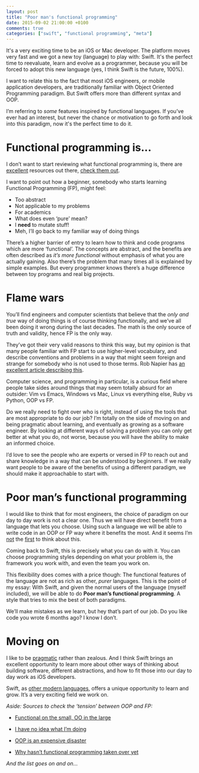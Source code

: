 ```yaml
---
layout: post
title: "Poor man's functional programming"
date: 2015-09-02 21:00:00 +0100
comments: true
categories: ["swift", "functional programming", "meta"]
---
```


It's a very exciting time to be an iOS or Mac developer. The platform moves very fast and we got a new toy (language) to play with: Swift. It's the perfect time to reevaluate, learn and evolve as a programmer, because you will be forced to adopt this new language (yes, I think Swift is the future, 100%).

I want to relate this to the fact that most iOS engineers, or mobile application developers, are traditionally familiar with Object Oriented Programming paradigm. But Swift offers more than different syntax and OOP.

I’m referring to *some* features inspired by functional languages. If you’ve ever had an interest, but never the chance or motivation to go forth and look into this paradigm, now it's the perfect time to do it.

<!-- more -->

# Functional programming is...

I don’t want to start reviewing what functional programming is, there are [excellent](http://harlankellaway.com/blog/2015/08/10/swift-functional-programming-intro/) resources out there, [check them out](https://www.objc.io/books/).

I want to point out how a beginner, somebody who starts learning Functional Programming (FP), might feel:

- Too abstract
- Not applicable to my problems
- For academics
- What does even ‘pure’ mean?
- I **need** to mutate stuff!
- Meh, I’ll go back to my familiar way of doing things

There’s a higher barrier of entry to learn how to think and code programs which are more ‘functional’. The concepts are abstract,  and the benefits are often described as *it’s more functional* without emphasis of what you are actually gaining. Also there’s the problem that many times all is explained by simple examples. But every programmer knows there’s a huge difference between toy programs and real big projects.

# Flame wars

You’ll find engineers and computer scientists that believe that the *only and true* way of doing things is of course thinking functionally, and we’ve all been doing it wrong during the last decades. The math is the only source of truth and validity, hence FP is the only way.

They’ve got their very valid reasons to think this way, but my opinion is that many people familiar with FP start to use higher-level vocabulary, and describe conventions and problems in a way that might seem foreign and strange for somebody who is not used to those terms. Rob Napier has [an excellent article describing this](http://robnapier.net/haskell-overlords).

Computer science, and programming in particular, is a curious field where people take sides around things that may seem totally absurd for an outsider: Vim vs Emacs, Windows vs Mac, Linux vs everything else, Ruby vs Python, OOP vs FP.

Do we really need to fight over who is right, instead of using the tools that are most appropriate to do our job? I’m totally on the side of moving on and being pragmatic about learning, and eventually as growing as a software engineer. By looking at different ways of solving a problem you can only get better at what you do, not worse, because you will have the ability to make an informed choice.

I’d love to see the people who are experts or versed in FP to reach out and share knowledge in a way that can be understood by beginners. If we really want people to be aware of the benefits of using a different paradigm, we should make it approachable to start with.

# Poor man’s functional programming

I would like to think that for most engineers, the choice of paradigm on our day to day work is not a clear one. Thus we will have direct benefit from a language that lets you choose. Using such a language we will be able to write code in an OOP or FP way where it benefits the most. And it seems I’m [not](https://realm.io/news/altconf-saul-mora-object-orientated-functional-programming/) the [first](http://www.johndcook.com/blog/2009/03/23/functional-in-the-small-oo-in-the-large/) to think about this.

Coming back to Swift, this is precisely what you can do with it. You can choose programming styles depending on what your problem is, the framework you work with, and even the team you work on. 

This flexibility does comes with a price though: The functional features of the language are not as rich as other, *purer* languages. This is the point of my essay: With Swift, and given the normal users of the language (myself included), we will be able to do **Poor man’s functional programming**. A style that tries to mix the best of both paradigms.

We’ll make mistakes as we learn, but hey that’s part of our job. Do you like code you wrote 6 months ago? I know I don’t.

# Moving on

I like to be [pragmatic](https://pragprog.com/book/tpp/the-pragmatic-programmer) rather than zealous. And I think Swift brings an excellent opportunity to learn more about other ways of thinking about building software, different abstractions, and how to fit those into our day to day work as iOS developers.

Swift, as [other modern languages](http://www.scala-lang.org/), offers a unique opportunity to learn and grow. It’s a very exciting field we work on.

*Aside: Sources to check the ‘tension’ between OOP and FP:*

- [Functional on the small, OO in the large](http://www.johndcook.com/blog/2009/03/23/functional-in-the-small-oo-in-the-large/)
- [I have no idea what I’m doing](https://realm.io/news/altconf-graham-lee-i-have-no-idea-what-i-m-doing/)

- [OOP is an expensive disaster](http://www.smashcompany.com/technology/object-oriented-programming-is-an-expensive-disaster-which-must-end)

- [Why hasn’t functional programming taken over yet](http://stackoverflow.com/questions/2835801/why-hasnt-functional-programming-taken-over-yet)

*And the list goes on and on...*




